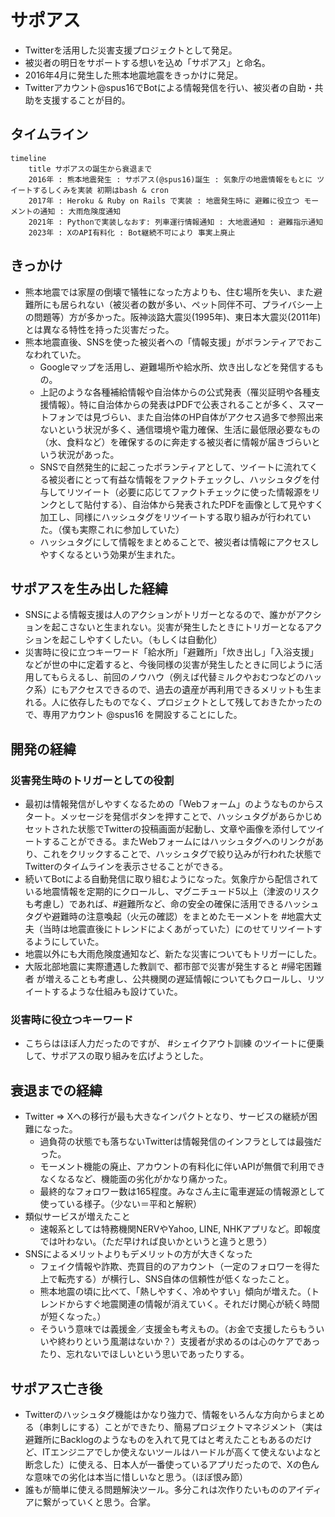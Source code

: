 # サポアス

- Twitterを活用した災害支援プロジェクトとして発足。
- 被災者の明日をサポートする想いを込め「サポアス」と命名。
- 2016年4月に発生した熊本地震地震をきっかけに発足。
- Twitterアカウント@spus16でBotによる情報発信を行い、被災者の自助・共助を支援することが目的。

## タイムライン

```mermaid
timeline
    title サポアスの誕生から衰退まで
    2016年 : 熊本地震発生 : サポアス(@spus16)誕生 : 気象庁の地震情報をもとに ツイートするしくみを実装 初期はbash & cron
    2017年 : Heroku & Ruby on Rails で実装 : 地震発生時に 避難に役立つ モーメントの通知 : 大雨危険度通知
    2021年 : Pythonで実装しなおす: 列車運行情報通知 : 大地震通知 : 避難指示通知 
    2023年 : XのAPI有料化 : Bot継続不可により 事実上廃止
```

## きっかけ

- 熊本地震では家屋の倒壊で犠牲になった方よりも、住む場所を失い、また避難所にも居られない（被災者の数が多い、ペット同伴不可、プライバシー上の問題等）方が多かった。阪神淡路大震災(1995年)、東日本大震災(2011年)とは異なる特性を持った災害だった。
- 熊本地震直後、SNSを使った被災者への「情報支援」がボランティアでおこなわれていた。
    - Googleマップを活用し、避難場所や給水所、炊き出しなどを発信するもの。
    - 上記のような各種補給情報や自治体からの公式発表（罹災証明や各種支援情報）。特に自治体からの発表はPDFで公表されることが多く、スマートフォンでは見づらい、また自治体のHP自体がアクセス過多で参照出来ないという状況が多く、通信環境や電力確保、生活に最低限必要なもの（水、食料など）を確保するのに奔走する被災者に情報が届きづらいという状況があった。
    - SNSで自然発生的に起こったボランティアとして、ツイートに流れてくる被災者にとって有益な情報をファクトチェックし、ハッシュタグを付与してリツイート（必要に応じてファクトチェックに使った情報源をリンクとして貼付する）、自治体から発表されたPDFを画像として見やすく加工し、同様にハッシュタグをリツイートする取り組みが行われていた。（僕も実際これに参加していた）
    - ハッシュタグにして情報をまとめることで、被災者は情報にアクセスしやすくなるという効果が生まれた。

## サポアスを生み出した経緯

 - SNSによる情報支援は人のアクションがトリガーとなるので、誰かがアクションを起こさないと生まれない。災害が発生したときにトリガーとなるアクションを起こしやすくしたい。（もしくは自動化）
 - 災害時に役に立つキーワード「給水所」「避難所」「炊き出し」「入浴支援」などが世の中に定着すると、今後同様の災害が発生したときに同じように活用してもらえるし、前回のノウハウ（例えば代替ミルクやおむつなどのハック系）にもアクセスできるので、過去の遺産が再利用できるメリットも生まれる。人に依存したものでなく、プロジェクトとして残しておきたかったので、専用アカウント @spus16 を開設することにした。

 ## 開発の経緯

 ### 災害発生時のトリガーとしての役割

 - 最初は情報発信がしやすくなるための「Webフォーム」のようなものからスタート。メッセージを発信ボタンを押すことで、ハッシュタグがあらかじめセットされた状態でTwitterの投稿画面が起動し、文章や画像を添付してツイートすることができる。またWebフォームにはハッシュタグへのリンクがあり、これをクリックすることで、ハッシュタグで絞り込みが行われた状態でTwitterのタイムラインを表示させることができる。
 - 続いてBotによる自動発信に取り組むようになった。気象庁から配信されている地震情報を定期的にクロールし、マグニチュード5以上（津波のリスクも考慮し）であれば、#避難所など、命の安全の確保に活用できるハッシュタグや避難時の注意喚起（火元の確認）をまとめたモーメントを #地震大丈夫（当時は地震直後にトレンドによくあがっていた）にのせてリツイートするようにしていた。
 - 地震以外にも大雨危険度通知など、新たな災害についてもトリガーにした。
 - 大阪北部地震に実際遭遇した教訓で、都市部で災害が発生すると #帰宅困難者 が増えることも考慮し、公共機関の遅延情報についてもクロールし、リツイートするような仕組みも設けていた。

### 災害時に役立つキーワード

- こちらはほぼ人力だったのですが、 #シェイクアウト訓練 のツイートに便乗して、サポアスの取り組みを広げようとした。

## 衰退までの経緯

- Twitter => Xへの移行が最も大きなインパクトとなり、サービスの継続が困難になった。
    - 過負荷の状態でも落ちないTwitterは情報発信のインフラとしては最強だった。
    - モーメント機能の廃止、アカウントの有料化に伴いAPIが無償で利用できなくなるなど、機能面の劣化がかなり痛かった。
    - 最終的なフォロワー数は165程度。みなさん主に電車遅延の情報源として使っている様子。（少ない＝平和と解釈）
- 類似サービスが増えたこと
    - 速報系としては特務機関NERVやYahoo, LINE, NHKアプリなど。即報度では叶わない。（ただ早ければ良いかというと違うと思う）
- SNSによるメリットよりもデメリットの方が大きくなった
    - フェイク情報や詐欺、売買目的のアカウント（一定のフォロワーを得た上で転売する）が横行し、SNS自体の信頼性が低くなったこと。
    - 熊本地震の頃に比べて、「熱しやすく、冷めやすい」傾向が増えた。（トレンドからすぐ地震関連の情報が消えていく。それだけ関心が続く時間が短くなった。）
    - そういう意味では義援金／支援金も考えもの。（お金で支援したらもういいや終わりという風潮はないか？）支援者が求めるのは心のケアであったり、忘れないでほしいという思いであったりする。

## サポアス亡き後

-  Twitterのハッシュタグ機能はかなり強力で、情報をいろんな方向からまとめる（串刺しにする）ことができたり、簡易プロジェクトマネジメント（実は避難所にBacklogのようなものを入れて見てはと考えたこともあるのだけど、ITエンジニアでしか使えないツールはハードルが高くて使えないよなと断念した）に使える、日本人が一番使っているアプリだったので、Xの色んな意味での劣化は本当に惜しいなと思う。（ほぼ恨み節）
- 誰もが簡単に使える問題解決ツール。多分これは次作りたいもののアイディアに繋がっていくと思う。合掌。
